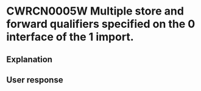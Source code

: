# CWRCN0005W Multiple store and forward qualifiers specified on the 0 interface of the 1 import.

## Explanation

## User response